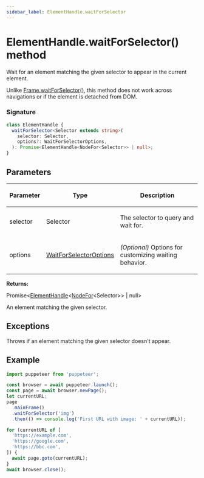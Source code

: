 ```yaml
---
sidebar_label: ElementHandle.waitForSelector
---
```


# ElementHandle.waitForSelector() method

Wait for an element matching the given selector to appear in the current element.

Unlike [Frame.waitForSelector()](./puppeteer.frame.waitforselector.md), this method does not work across navigations or if the element is detached from DOM.

### Signature

```typescript
class ElementHandle {
  waitForSelector<Selector extends string>(
    selector: Selector,
    options?: WaitForSelectorOptions,
  ): Promise<ElementHandle<NodeFor<Selector>> | null>;
}
```

## Parameters

<table><thead><tr><th>

Parameter

</th><th>

Type

</th><th>

Description

</th></tr></thead>
<tbody><tr><td>

selector

</td><td>

Selector

</td><td>

The selector to query and wait for.

</td></tr>
<tr><td>

options

</td><td>

[WaitForSelectorOptions](./puppeteer.waitforselectoroptions.md)

</td><td>

_(Optional)_ Options for customizing waiting behavior.

</td></tr>
</tbody></table>

**Returns:**

Promise&lt;[ElementHandle](./puppeteer.elementhandle.md)&lt;[NodeFor](./puppeteer.nodefor.md)&lt;Selector&gt;&gt; \| null&gt;

An element matching the given selector.

## Exceptions

Throws if an element matching the given selector doesn't appear.

## Example

```ts
import puppeteer from 'puppeteer';

const browser = await puppeteer.launch();
const page = await browser.newPage();
let currentURL;
page
  .mainFrame()
  .waitForSelector('img')
  .then(() => console.log('First URL with image: ' + currentURL));

for (currentURL of [
  'https://example.com',
  'https://google.com',
  'https://bbc.com',
]) {
  await page.goto(currentURL);
}
await browser.close();
```
